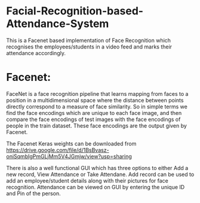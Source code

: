 # Facial-Recognition-based-Attendance-System
This is a Facenet based implementation of Face Recognition which recognises the employees/students in a video feed and marks their attendance accordingly. 

# Facenet:
FaceNet is a face recognition pipeline that learns mapping from faces to a position in a multidimensional space where the distance between points directly correspond to a measure of face similarity.
So in simple terms we find the face encodings which are unique to each face image, and then compare the face encodings of test images with the face encodings of people in the train dataset. 
These face encodings are the output given by Facenet.

The Facenet Keras weights can be downloaded from https://drive.google.com/file/d/1BsBvasz-oniSqmbIgPmGLjMm5V4JGmjw/view?usp=sharing

There is also a well functional GUI which has three options to either Add a new record, View Attendance or Take Attendane. Add record can be used to add an employee/student details along with their pictures for face recognition. 
Attendance can be viewed on GUI by entering the unique ID and Pin of the person. 
